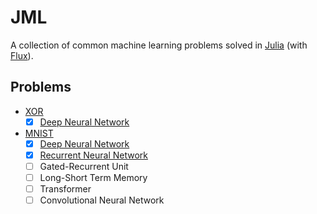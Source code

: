 # JML

A collection of common machine learning problems solved in [Julia](https://julialang.org/) (with [Flux](https://fluxml.ai/)).

## Problems

- [XOR](https://en.wikipedia.org/wiki/XOR_gate)
  - [x] [Deep Neural Network](https://github.com/aidanjbailey/JuliaMachineLearning/blob/master/src/XOR/DeepNeuralNetwork.jl)
- [MNIST](https://en.wikipedia.org/wiki/MNIST_database)
  - [x] [Deep Neural Network](https://github.com/aidanjbailey/JuliaMachineLearning/blob/master/src/MNIST/DeepNeuralNetwork.jl)
  - [x] [Recurrent Neural Network](https://github.com/aidanjbailey/JuliaMachineLearning/blob/master/src/MNIST/RecurrentNeuralNetwork.jl)
  - [ ] Gated-Recurrent Unit
  - [ ] Long-Short Term Memory
  - [ ] Transformer
  - [ ] Convolutional Neural Network
